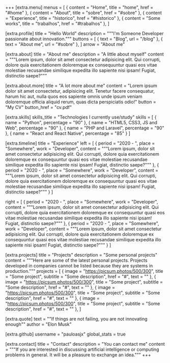 +++
[extra.menu]
menus = [
    { content = "Home", title = "home", href = "#home" },
    { content = "About", title = "sobre", href = "#sobre" },
    { content = "Experience", title = "historico", href = "#historico" },
    { content = "Some works", title = "trabalhos", href = "#trabalhos" },
]


[extra.profile]
title = "Hello World"
description = """I'm Someone
Developer passionate about innovation."""
buttons = [
    { text = "Blog", url = "/blog" },
    { text = "About me", url = "#sobre" },
]
arrow = "About me"

[extra.about]
title = "About me"
description = "A little about myself"
content = """Lorem ipsum, dolor sit amet consectetur adipisicing elit. Qui corrupti, dolore quia exercitationem doloremque ex consequuntur quasi eos vitae molestiae recusandae similique expedita illo sapiente nisi ipsam! Fugiat, distinctio saepe?"""

[extra.about.more]
title = "A lot more about me"
content = "Lorem ipsum dolor sit amet consectetur, adipisicing elit. Tenetur facere consequatur, harum hic aut, nulla quos eos sapiente omnis unde ipsum veniam doloremque officia aliquid rerum, quas dicta perspiciatis odio!"
button = "My CV"
button_href = "cv.pdf"

[extra.skills]
skills_title = "Technologies I currently use/study"
skills = [
    { name = "Python", percentage = "90" },
    { name = "HTML5, CSS3, JS and Web", percentage = "90" },
    { name = "PHP and Laravel", percentage = "90" },
    { name = "React and React Native", percentage = "85" }
]

[extra.timeline]
title = "Experience"
left = [
    { period = "2020 - ", place = "Somewhere", work = "Developer", content = """Lorem ipsum, dolor sit amet consectetur adipisicing elit. Qui corrupti, dolore quia exercitationem doloremque ex consequuntur quasi eos vitae molestiae recusandae similique expedita illo sapiente nisi ipsam! Fugiat, distinctio saepe?""" },
    { period = "2020 - ", place = "Somewhere", work = "Developer", content = """Lorem ipsum, dolor sit amet consectetur adipisicing elit. Qui corrupti, dolore quia exercitationem doloremque ex consequuntur quasi eos vitae molestiae recusandae similique expedita illo sapiente nisi ipsam! Fugiat, distinctio saepe?""" }
]

right = [
    { period = "2020 - ", place = "Somewhere", work = "Developer", content = """Lorem ipsum, dolor sit amet consectetur adipisicing elit. Qui corrupti, dolore quia exercitationem doloremque ex consequuntur quasi eos vitae molestiae recusandae similique expedita illo sapiente nisi ipsam! Fugiat, distinctio saepe?""" },
    { period = "2020 - ", place = "Somewhere", work = "Developer", content = """Lorem ipsum, dolor sit amet consectetur adipisicing elit. Qui corrupti, dolore quia exercitationem doloremque ex consequuntur quasi eos vitae molestiae recusandae similique expedita illo sapiente nisi ipsam! Fugiat, distinctio saepe?""" }
]

[extra.projects]
title = "Projects"
description = "Some personal projects"
content = """Here are some of the latest personal projects. Projects developed in companies cannot be listed because they are systems in production."""
projects = [
    { image = "https://picsum.photos/500/300", title = "Some project", subtitle = "Some description", href = "#", text = "" },
    { image = "https://picsum.photos/500/300", title = "Some project", subtitle = "Some description", href = "#", text = "" },
    { image = "https://picsum.photos/500/300", title = "Some project", subtitle = "Some description", href = "#", text = "" },
    { image = "https://picsum.photos/500/300", title = "Some project", subtitle = "Some description", href = "#", text = "" },
]

[extra.quote]
text = "\"If things are not failing, you are not innovating enough\""
author = "Elon Musk"

[extra.github]
username = "pauloasjx"
global_stats = true

[extra.contact]
title = "Contact"
description = "You can contact me"
content = """If you are interested in discussing artificial intelligence or computing problems in general. It will be a pleasure to exchange an idea."""
+++